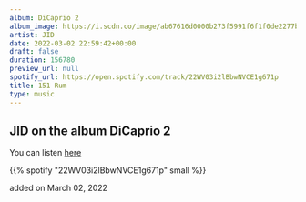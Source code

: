 ```yaml
---
album: DiCaprio 2
album_image: https://i.scdn.co/image/ab67616d0000b273f5991f6f1f0de2277bb8d948
artist: JID
date: 2022-03-02 22:59:42+00:00
draft: false
duration: 156780
preview_url: null
spotify_url: https://open.spotify.com/track/22WV03i2lBbwNVCE1g671p
title: 151 Rum
type: music
---
```



## JID on the album DiCaprio 2

You can listen [here](https://open.spotify.com/track/22WV03i2lBbwNVCE1g671p)

{{% spotify "22WV03i2lBbwNVCE1g671p" small %}}

added on March 02, 2022